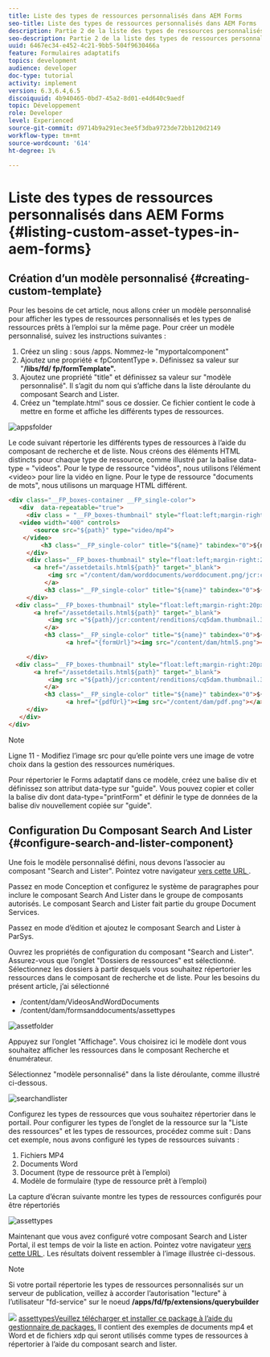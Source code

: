 ```yaml
---
title: Liste des types de ressources personnalisés dans AEM Forms
seo-title: Liste des types de ressources personnalisés dans AEM Forms
description: Partie 2 de la liste des types de ressources personnalisés dans AEM Forms
seo-description: Partie 2 de la liste des types de ressources personnalisés dans AEM Forms
uuid: 6467ec34-e452-4c21-9bb5-504f9630466a
feature: Formulaires adaptatifs
topics: development
audience: developer
doc-type: tutorial
activity: implement
version: 6.3,6.4,6.5
discoiquuid: 4b940465-0bd7-45a2-8d01-e4d640c9aedf
topic: Développement
role: Developer
level: Experienced
source-git-commit: d9714b9a291ec3ee5f3dba9723de72bb120d2149
workflow-type: tm+mt
source-wordcount: '614'
ht-degree: 1%

---
```



# Liste des types de ressources personnalisés dans AEM Forms {#listing-custom-asset-types-in-aem-forms}

## Création d’un modèle personnalisé {#creating-custom-template}


Pour les besoins de cet article, nous allons créer un modèle personnalisé pour afficher les types de ressources personnalisés et les types de ressources prêts à l’emploi sur la même page. Pour créer un modèle personnalisé, suivez les instructions suivantes :

1. Créez un sling : sous /apps. Nommez-le &quot;myportalcomponent&quot;
1. Ajoutez une propriété « fpContentType ». Définissez sa valeur sur &quot;**/libs/fd/ fp/formTemplate&quot;.**
1. Ajoutez une propriété &quot;title&quot; et définissez sa valeur sur &quot;modèle personnalisé&quot;. Il s’agit du nom qui s’affiche dans la liste déroulante du composant Search and Lister.
1. Créez un &quot;template.html&quot; sous ce dossier. Ce fichier contient le code à mettre en forme et affiche les différents types de ressources.

![appsfolder](assets/appsfolder_.png)

Le code suivant répertorie les différents types de ressources à l’aide du composant de recherche et de liste. Nous créons des éléments HTML distincts pour chaque type de ressource, comme illustré par la balise data-type = &quot;videos&quot;. Pour le type de ressource &quot;vidéos&quot;, nous utilisons l’élément &lt;video> pour lire la vidéo en ligne. Pour le type de ressource &quot;documents de mots&quot;, nous utilisons un marquage HTML différent.

```html
<div class="__FP_boxes-container __FP_single-color">
   <div  data-repeatable="true">
     <div class = "__FP_boxes-thumbnail" style="float:left;margin-right:20px;" data-type = "videos">
   <video width="400" controls>
       <source src="${path}" type="video/mp4">
    </video>
         <h3 class="__FP_single-color" title="${name}" tabindex="0">${name}</h3>
     </div>
     <div class="__FP_boxes-thumbnail" style="float:left;margin-right:20px;" data-type = "worddocuments">
       <a href="/assetdetails.html${path}" target="_blank">
           <img src ="/content/dam/worddocuments/worddocument.png/jcr:content/renditions/cq5dam.thumbnail.319.319.png"/>
          </a>
          <h3 class="__FP_single-color" title="${name}" tabindex="0">${name}</h3>
     </div>
  <div class="__FP_boxes-thumbnail" style="float:left;margin-right:20px;" data-type = "xfaForm">
       <a href="/assetdetails.html${path}" target="_blank">
           <img src ="${path}/jcr:content/renditions/cq5dam.thumbnail.319.319.png"/>
          </a>
          <h3 class="__FP_single-color" title="${name}" tabindex="0">${name}</h3>
                <a href="{formUrl}"><img src="/content/dam/html5.png"></a><p>

     </div>
  <div class="__FP_boxes-thumbnail" style="float:left;margin-right:20px;" data-type = "printForm">
       <a href="/assetdetails.html${path}" target="_blank">
           <img src ="${path}/jcr:content/renditions/cq5dam.thumbnail.319.319.png"/>
          </a>
          <h3 class="__FP_single-color" title="${name}" tabindex="0">${name}</h3>
                <a href="{pdfUrl}"><img src="/content/dam/pdf.png"></a><p>
     </div>
   </div>
</div>
```

>[!NOTE]
>
>Ligne 11 - Modifiez l’image src pour qu’elle pointe vers une image de votre choix dans la gestion des ressources numériques.
>
>Pour répertorier le Forms adaptatif dans ce modèle, créez une balise div et définissez son attribut data-type sur &quot;guide&quot;. Vous pouvez copier et coller la balise div dont data-type=&quot;printForm&quot; et définir le type de données de la balise div nouvellement copiée sur &quot;guide&quot;.

## Configuration Du Composant Search And Lister {#configure-search-and-lister-component}

Une fois le modèle personnalisé défini, nous devons l’associer au composant &quot;Search and Lister&quot;. Pointez votre navigateur [vers cette URL ](http://localhost:4502/editor.html/content/AemForms/CustomPortal.html).

Passez en mode Conception et configurez le système de paragraphes pour inclure le composant Search And Lister dans le groupe de composants autorisés. Le composant Search and Lister fait partie du groupe Document Services.

Passez en mode d’édition et ajoutez le composant Search and Lister à ParSys.

Ouvrez les propriétés de configuration du composant &quot;Search and Lister&quot;. Assurez-vous que l’onglet &quot;Dossiers de ressources&quot; est sélectionné. Sélectionnez les dossiers à partir desquels vous souhaitez répertorier les ressources dans le composant de recherche et de liste. Pour les besoins du présent article, j’ai sélectionné

* /content/dam/VideosAndWordDocuments
* /content/dam/formsanddocuments/assettypes

![assetfolder](assets/selectingassetfolders.png)

Appuyez sur l’onglet &quot;Affichage&quot;. Vous choisirez ici le modèle dont vous souhaitez afficher les ressources dans le composant Recherche et énumérateur.

Sélectionnez &quot;modèle personnalisé&quot; dans la liste déroulante, comme illustré ci-dessous.

![searchandlister](assets/searchandlistercomponent.gif)

Configurez les types de ressources que vous souhaitez répertorier dans le portail. Pour configurer les types de l’onglet de la ressource sur la &quot;Liste des ressources&quot; et les types de ressources, procédez comme suit : Dans cet exemple, nous avons configuré les types de ressources suivants :

1. Fichiers MP4
1. Documents Word
1. Document (type de ressource prêt à l’emploi)
1. Modèle de formulaire (type de ressource prêt à l’emploi)

La capture d’écran suivante montre les types de ressources configurés pour être répertoriés

![assettypes](assets/assettypes.png)

Maintenant que vous avez configuré votre composant Search and Lister Portal, il est temps de voir la liste en action. Pointez votre navigateur [vers cette URL ](http://localhost:4502/content/AemForms/CustomPortal.html?wcmmode=disabled). Les résultats doivent ressembler à l’image illustrée ci-dessous.

>[!NOTE]
>
>Si votre portail répertorie les types de ressources personnalisés sur un serveur de publication, veillez à accorder l’autorisation &quot;lecture&quot; à l’utilisateur &quot;fd-service&quot; sur le noeud **/apps/fd/fp/extensions/querybuilder**

![](assets/assettypeslistings.png)
[assettypesVeuillez télécharger et installer ce package à l’aide du gestionnaire de packages.](assets/customassettypekt1.zip) Il contient des exemples de documents mp4 et Word et de fichiers xdp qui seront utilisés comme types de ressources à répertorier à l’aide du composant search and lister.
